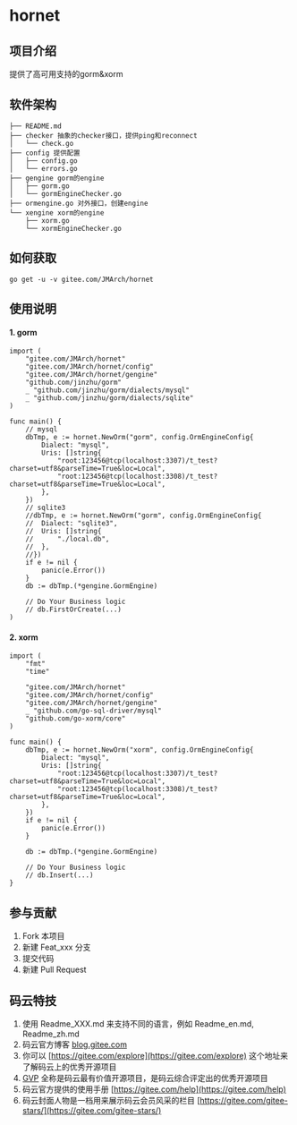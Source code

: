 # hornet

## 项目介绍
提供了高可用支持的gorm&xorm

## 软件架构

```
├── README.md
├── checker 抽象的checker接口，提供ping和reconnect
│   └── check.go
├── config 提供配置
│   ├── config.go
│   └── errors.go
├── gengine gorm的engine
│   ├── gorm.go
│   └── gormEngineChecker.go
├── ormengine.go 对外接口，创建engine
└── xengine xorm的engine
    ├── xorm.go
    └── xormEngineChecker.go
```

## 如何获取

`go get -u -v gitee.com/JMArch/hornet`

## 使用说明


#### 1. gorm

```golang
import (
	"gitee.com/JMArch/hornet"
	"gitee.com/JMArch/hornet/config"
	"gitee.com/JMArch/hornet/gengine"
	"github.com/jinzhu/gorm"
	_ "github.com/jinzhu/gorm/dialects/mysql"
	_ "github.com/jinzhu/gorm/dialects/sqlite"
)

func main() {
	// mysql
	dbTmp, e := hornet.NewOrm("gorm", config.OrmEngineConfig{
		Dialect: "mysql",
		Uris: []string{
			"root:123456@tcp(localhost:3307)/t_test?charset=utf8&parseTime=True&loc=Local",
			"root:123456@tcp(localhost:3308)/t_test?charset=utf8&parseTime=True&loc=Local",
		},
	})
	// sqlite3
	//dbTmp, e := hornet.NewOrm("gorm", config.OrmEngineConfig{
	//	Dialect: "sqlite3",
	//	Uris: []string{
	//		"./local.db",
	//	},
	//})
	if e != nil {
		panic(e.Error())
	}
	db := dbTmp.(*gengine.GormEngine)

	// Do Your Business logic
	// db.FirstOrCreate(...)
)
```

#### 2. xorm

```golang
import (
	"fmt"
	"time"

	"gitee.com/JMArch/hornet"
	"gitee.com/JMArch/hornet/config"
	"gitee.com/JMArch/hornet/gengine"
	_ "github.com/go-sql-driver/mysql"
	"github.com/go-xorm/core"
)

func main() {
	dbTmp, e := hornet.NewOrm("xorm", config.OrmEngineConfig{
		Dialect: "mysql",
		Uris: []string{
			"root:123456@tcp(localhost:3307)/t_test?charset=utf8&parseTime=True&loc=Local",
			"root:123456@tcp(localhost:3308)/t_test?charset=utf8&parseTime=True&loc=Local",
		},
	})
	if e != nil {
		panic(e.Error())
	}

	db := dbTmp.(*gengine.GormEngine)

	// Do Your Business logic
	// db.Insert(...)
}
```

## 参与贡献

1. Fork 本项目
2. 新建 Feat_xxx 分支
3. 提交代码
4. 新建 Pull Request


## 码云特技

1. 使用 Readme\_XXX.md 来支持不同的语言，例如 Readme\_en.md, Readme\_zh.md
2. 码云官方博客 [blog.gitee.com](https://blog.gitee.com)
3. 你可以 [https://gitee.com/explore](https://gitee.com/explore) 这个地址来了解码云上的优秀开源项目
4. [GVP](https://gitee.com/gvp) 全称是码云最有价值开源项目，是码云综合评定出的优秀开源项目
5. 码云官方提供的使用手册 [https://gitee.com/help](https://gitee.com/help)
6. 码云封面人物是一档用来展示码云会员风采的栏目 [https://gitee.com/gitee-stars/](https://gitee.com/gitee-stars/)
